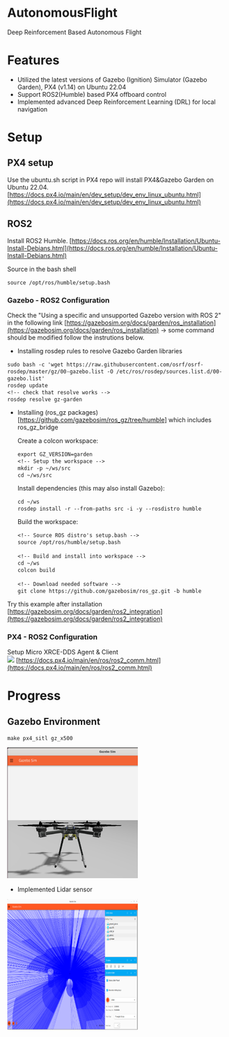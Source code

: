 
# AutonomousFlight
Deep Reinforcement Based Autonomous Flight

# Features
- Utilized the latest versions of Gazebo (Ignition) Simulator (Gazebo Garden), PX4 (v1.14) on Ubuntu 22.04
- Support ROS2(Humble) based PX4 offboard control
- Implemented advanced Deep Reinforcement Learning (DRL) for local navigation


# Setup 

## PX4 setup
Use the ubuntu.sh script in PX4 repo will install PX4&Gazebo Garden on Ubuntu 22.04. 
[https://docs.px4.io/main/en/dev_setup/dev_env_linux_ubuntu.html](https://docs.px4.io/main/en/dev_setup/dev_env_linux_ubuntu.html)

## ROS2 
Install ROS2 Humble.
[https://docs.ros.org/en/humble/Installation/Ubuntu-Install-Debians.html](https://docs.ros.org/en/humble/Installation/Ubuntu-Install-Debians.html)

Source in the bash shell
```
source /opt/ros/humble/setup.bash
```
### Gazebo - ROS2 Configuration

Check the "Using a specific and unsupported Gazebo version with ROS 2" in the following link [https://gazebosim.org/docs/garden/ros_installation](https://gazebosim.org/docs/garden/ros_installation)
-> some command should be modified follow the instrutions below. 

- Installing rosdep rules to resolve Gazebo Garden libraries
```
sudo bash -c 'wget https://raw.githubusercontent.com/osrf/osrf-rosdep/master/gz/00-gazebo.list -O /etc/ros/rosdep/sources.list.d/00-gazebo.list'
rosdep update
<!-- check that resolve works --> 
rosdep resolve gz-garden
```
- Installing (ros_gz packages)[https://github.com/gazebosim/ros_gz/tree/humble] which includes ros_gz_bridge

  Create a colcon workspace:
  ```
  export GZ_VERSION=garden
  <!-- Setup the workspace -->
  mkdir -p ~/ws/src
  cd ~/ws/src
  ```
  Install dependencies (this may also install Gazebo):
  ```
  cd ~/ws
  rosdep install -r --from-paths src -i -y --rosdistro humble
  ```
  Build the workspace:
  ```
  <!-- Source ROS distro's setup.bash -->
  source /opt/ros/humble/setup.bash

  <!-- Build and install into workspace -->
  cd ~/ws
  colcon build

  <!-- Download needed software -->
  git clone https://github.com/gazebosim/ros_gz.git -b humble
  ```

Try this example after installation [https://gazebosim.org/docs/garden/ros2_integration](https://gazebosim.org/docs/garden/ros2_integration)

### PX4 - ROS2 Configuration

Setup Micro XRCE-DDS Agent & Client  
<img src="https://docs.px4.io/main/assets/img/architecture_xrce-dds_ros2.fed61809.svg">
[https://docs.px4.io/main/en/ros/ros2_comm.html](https://docs.px4.io/main/en/ros/ros2_comm.html)

# Progress

## Gazebo Environment 

```
make px4_sitl gz_x500
```
<img src="img/img1.png" width="300" height="300">

- Implemented Lidar sensor
<img src="img/lidar_screenshot.png" width="300" height="300">


